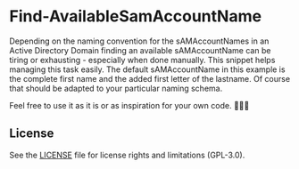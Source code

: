 # Find-AvailableSamAccountName

Depending on the naming convention for the sAMAccountNames in an Active Directory Domain finding an available sAMAccountName can be tiring or exhausting - especially when done manually. This snippet helps managing this task easily. The default sAMAccountName in this example is the complete first name and the added first letter of the lastname. Of course that should be adapted to your particular naming schema.

Feel free to use it as it is or as inspiration for your own code. 🤟🏼😉

## License

See the [LICENSE](LICENSE.md) file for license rights and limitations (GPL-3.0).


